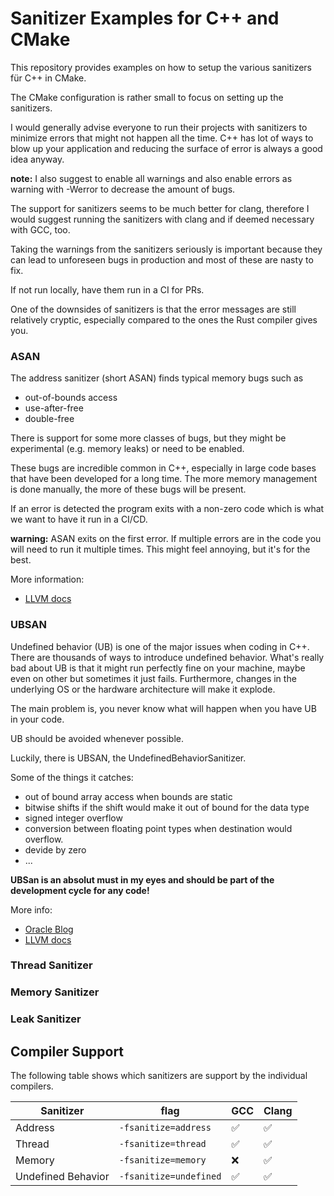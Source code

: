 # Sanitizer Examples for C++ and CMake

This repository provides examples on how to setup the various sanitizers für C++ in CMake. 

The CMake configuration is rather small to focus on setting up the sanitizers. 

I would generally advise everyone to run their projects with sanitizers to minimize errors that might not happen all 
the time. C++ has lot of ways to blow up your application and reducing the surface of error is always a good idea anyway.


**note:** I also suggest to enable all warnings and also enable errors as warning with -Werror to decrease the amount of bugs.

The support for sanitizers seems to be much better for clang, therefore I would suggest running the sanitizers with clang
and if deemed necessary with GCC, too. 

Taking the warnings from the sanitizers seriously is important because they can lead to unforeseen bugs in production and
most of these are nasty to fix.

If not run locally, have them run in a CI for PRs.

One of the downsides of sanitizers is that the error messages are still relatively cryptic, especially compared to the 
ones the Rust compiler gives you.

### ASAN
The address sanitizer (short ASAN) finds typical memory bugs such as

- out-of-bounds access
- use-after-free
- double-free

There is support for some more classes of bugs, but they might be experimental (e.g. memory leaks) or need to be enabled.

These bugs are incredible common in C++, especially in large code bases that have been developed for a long time. The more
memory management is done manually, the more of these bugs will be present.

If an error is detected the program exits with a non-zero code which is what we want to have it run in a CI/CD.

**warning:** ASAN exits on the first error. If multiple errors are in the code you will need to run it multiple times. This might
feel annoying, but it's for the best. 

More information: 
- [LLVM docs](https://clang.llvm.org/docs/AddressSanitizer.html)

### UBSAN
Undefined behavior (UB) is one of the major issues when coding in C++. There are thousands of ways to introduce undefined 
behavior. What's really bad about UB is that it might run perfectly fine on your machine, maybe even on other but sometimes
it just fails. Furthermore, changes in the underlying OS or the hardware architecture will make it explode. 

The main problem is, you never know what will happen when you have UB in your code.

UB should be avoided whenever possible.

Luckily, there is UBSAN, the UndefinedBehaviorSanitizer. 

Some of the things it catches:

- out of bound array access when bounds are static
- bitwise shifts if the shift would make it out of bound for the data type
- signed integer overflow
- conversion between floating point types when destination would overflow.
- devide by zero
- ... 

**UBSan is an absolut must in my eyes and should be part of the development cycle for any code!**

More info: 
- [Oracle Blog](https://blogs.oracle.com/linux/post/improving-application-security-with-undefinedbehaviorsanitizer-ubsan-and-gcc)
- [LLVM docs](https://clang.llvm.org/docs/UndefinedBehaviorSanitizer.html)

### Thread Sanitizer

### Memory Sanitizer

### Leak Sanitizer



## Compiler Support

The following table shows which sanitizers are support by the individual compilers.

| Sanitizer          | flag                   | GCC | Clang |
|--------------------|------------------------|-----|-------|
| Address            | `-fsanitize=address`   | ✅   | ✅     |
| Thread             | `-fsanitize=thread`    | ✅   | ✅     |
| Memory             | `-fsanitize=memory`    | ❌   | ✅     |
| Undefined Behavior | `-fsanitize=undefined` | ✅   | ✅     |



